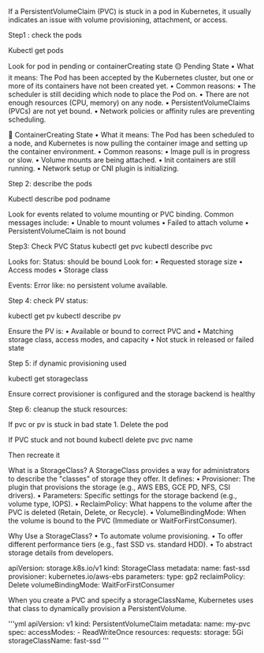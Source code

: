 If a PersistentVolumeClaim (PVC) is stuck in a pod in Kubernetes, it usually indicates an issue with volume provisioning, attachment, or access.

Step1 : check the pods

Kubectl get pods

Look for pod in pending or containerCreating state
🟡 Pending State
• What it means: The Pod has been accepted by the Kubernetes cluster, but one or more of its containers have not been created yet.
• Common reasons:
• The scheduler is still deciding which node to place the Pod on.
• There are not enough resources (CPU, memory) on any node.
• PersistentVolumeClaims (PVCs) are not yet bound.
• Network policies or affinity rules are preventing scheduling.

🔵 ContainerCreating State
• What it means: The Pod has been scheduled to a node, and Kubernetes is now pulling the container image and setting up the container environment.
• Common reasons:
• Image pull is in progress or slow.
• Volume mounts are being attached.
• Init containers are still running.
• Network setup or CNI plugin is initializing.




Step 2: describe the pods

Kubectl describe pod podname

Look for events related to volume mounting or PVC binding. Common messages include:
• Unable to mount volumes
• Failed to attach volume
• PersistentVolumeClaim is not bound


Step3: 
Check PVC Status
kubectl get pvc
kubectl describe pvc <pvc name>

Looks for:
Status: should be bound
Look for:
• Requested storage size
• Access modes
• Storage class

Events: Error like: no persistent volume available.

Step 4: check PV status:

kubectl get pv
kubectl describe pv 

Ensure the PV is:
• Available or bound to correct PVC and 
• Matching storage class, access modes, and capacity
• Not stuck in released or failed state

Step 5:  if dynamic provisioning used

kubectl get storageclass

Ensure correct provisioner is configured and the storage backend is healthy

Step 6: cleanup the stuck resources:

If pvc or pv is stuck in bad state
	1. Delete the pod

If PVC stuck and not bound
kubectl delete pvc  pvc name


Then recreate it 


What is a StorageClass?
A StorageClass provides a way for administrators to describe the "classes" of storage they offer. It defines:
• Provisioner: The plugin that provisions the storage (e.g., AWS EBS, GCE PD, NFS, CSI drivers).
• Parameters: Specific settings for the storage backend (e.g., volume type, IOPS).
• ReclaimPolicy: What happens to the volume after the PVC is deleted (Retain, Delete, or Recycle).
• VolumeBindingMode: When the volume is bound to the PVC (Immediate or WaitForFirstConsumer).

 Why Use a StorageClass?
• To automate volume provisioning.
• To offer different performance tiers (e.g., fast SSD vs. standard HDD).
• To abstract storage details from developers.

apiVersion: storage.k8s.io/v1
kind: StorageClass
metadata:
  name: fast-ssd
provisioner: kubernetes.io/aws-ebs
parameters:
  type: gp2
reclaimPolicy: Delete
volumeBindingMode: WaitForFirstConsumer



When you create a PVC and specify a storageClassName, Kubernetes uses that class to dynamically provision a PersistentVolume.


'''yml
apiVersion: v1
kind: PersistentVolumeClaim
metadata:
  name: my-pvc
spec:
  accessModes:
    - ReadWriteOnce
  resources:
    requests:
      storage: 5Gi
  storageClassName: fast-ssd
  '''

